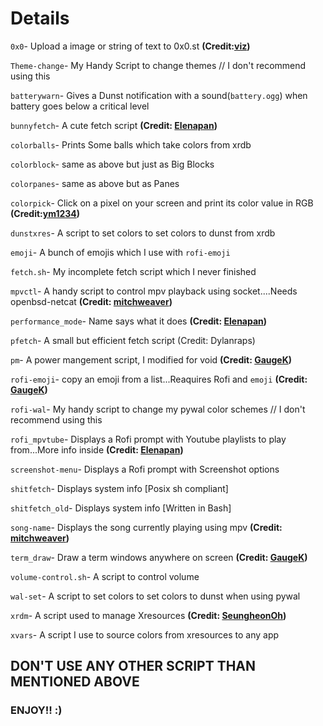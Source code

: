 # Details

`0x0`- Upload a image or string of text to 0x0.st **(Credit:[viz](https://github.com/vizs/home/tree/master/bin))**

`Theme-change`- My Handy Script to change themes // I don't recommend using this

`batterywarn`- Gives a Dunst notification with a sound(`battery.ogg`) when battery goes below a critical level

`bunnyfetch`- A cute fetch script **(Credit: [Elenapan](https://github.com/elenapan/dotfiles/tree/master/bin))**

`colorballs`- Prints Some balls which take colors from xrdb

`colorblock`- same as above but just as Big Blocks

`colorpanes`- same as above but as Panes

`colorpick`- Click on a pixel on your screen and print its color value in RGB **(Credit:[ym1234](https://github.com/ym1234/colorpicker))**

`dunstxres`- A script to set colors to set colors to dunst from xrdb

`emoji`- A bunch of emojis which I use with `rofi-emoji`

`fetch.sh`- My incomplete fetch script which I never finished 

`mpvctl`- A handy script to control mpv playback using socket....Needs openbsd-netcat  **(Credit: [mitchweaver](https://github.com/mitchweaver/bin))**

`performance_mode`- Name says what it does **(Credit: [Elenapan](https://github.com/elenapan/dotfiles/tree/master/bin))**

`pfetch`- A small but efficient fetch script (Credit: Dylanraps)

`pm`- A power mangement script, I modified for void **(Credit: [GaugeK](https://github.com/GaugeK/quoll/blob/master/other/bin/README.md))**

`rofi-emoji`- copy an emoji from a list...Reaquires Rofi and `emoji` **(Credit: [GaugeK](https://github.com/GaugeK/quoll/blob/master/other/bin/README.md))**

`rofi-wal`- My handy script to change my pywal color schemes // I don't recommend using this

`rofi_mpvtube`- Displays a Rofi prompt with Youtube playlists to play from...More info inside **(Credit: [Elenapan](https://github.com/elenapan/dotfiles/tree/master/bin))**

`screenshot-menu`- Displays a Rofi prompt with Screenshot options

`shitfetch`- Displays system info [Posix sh compliant]

`shitfetch_old`- Displays system info [Written in Bash]

`song-name`- Displays the song currently playing using mpv **(Credit: [mitchweaver](https://github.com/mitchweaver/bin))**

`term_draw`- Draw a term windows anywhere on screen **(Credit: [GaugeK](https://github.com/GaugeK/quoll/blob/master/other/bin/README.md))**


`volume-control.sh`- A script to control volume

`wal-set`- A script to set colors to set colors to dunst when using pywal

`xrdm`- A script used to manage Xresources **(Credit: [SeungheonOh](https://github.com/SeungheonOh/xrdm))**

`xvars`- A script I use to source colors from xresources to any app


## DON'T USE ANY OTHER SCRIPT THAN MENTIONED ABOVE
### ENJOY!! :)
